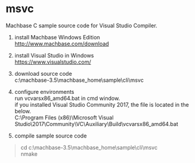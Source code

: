 # msvc
Machbase C sample source code for Visual Studio Compiler.

1. install Machbase Windows Edition<br/>
   http://www.machbase.com/download

2. install Visual Studio in Windows<br/>
   https://www.visualstudio.com/
  
3. download source code<br/>
   c:\machbase-3.5\machbase_home\sample\cli\msvc

4. configure environments<br/>
   run vcvarsx86_amd64.bat in cmd window.<br/>
   if you installed Visual Studio Community 2017, the file is located in the below.<br/>
   C:\Program Files (x86)\Microsoft Visual Studio\2017\Community\VC\Auxiliary\Build\vcvarsx86_amd64.bat
   
5. compile sample source code<br/>
  > cd c:\machbase-3.5\machbase_home\sample\cli\msvc<br/>
  > nmake<br/>
